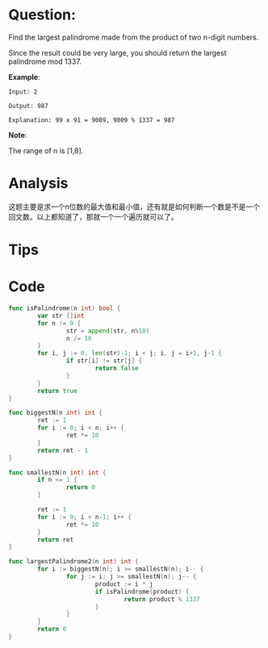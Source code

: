 # Question:

Find the largest palindrome made from the product of two n-digit numbers.

Since the result could be very large, you should return the largest palindrome mod 1337.

**Example**:
```
Input: 2

Output: 987

Explanation: 99 x 91 = 9009, 9009 % 1337 = 987
```

**Note**:

The range of n is [1,8].

# Analysis

这题主要是求一个n位数的最大值和最小值，还有就是如何判断一个数是不是一个回文数。以上都知道了，那就一个一个遍历就可以了。

# Tips

# Code
```go
func isPalindrome(n int) bool {
        var str []int
        for n != 0 {
                str = append(str, n%10)
                n /= 10
        }
        for i, j := 0, len(str)-1; i < j; i, j = i+1, j-1 {
                if str[i] != str[j] {
                        return false
                }
        }
        return true
}

func biggestN(n int) int {
        ret := 1
        for i := 0; i < n; i++ {
                ret *= 10
        }
        return ret - 1
}

func smallestN(n int) int {
        if n <= 1 {
                return 0
        }

        ret := 1
        for i := 0; i < n-1; i++ {
                ret *= 10
        }
        return ret
}

func largestPalindrome2(n int) int {
        for i := biggestN(n); i >= smallestN(n); i-- {
                for j := i; j >= smallestN(n); j-- {
                        product := i * j
                        if isPalindrome(product) {
                                return product % 1337
                        }
                }
        }
        return 0
}
```

